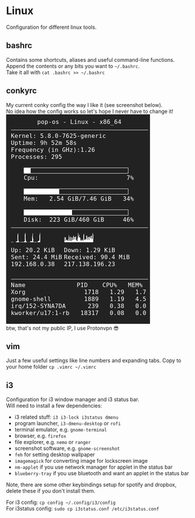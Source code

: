 # Linux

Configuration for different linux tools.

## bashrc
Contains some shortcuts, aliases and useful command-line functions.  
Append the contents or any bits you want to `~/.bashrc`.  
Take it all with `cat .bashrc >> ~/.bashrc`

## conkyrc
My current conky config the way I like it (see screenshot below).  
No idea how the config works so let's hope I never have to change it!  
![screenshot of my conky](conky_screenshot.png)  
btw, that's not my public IP, I use Protonvpn :sunglasses:

## vim
Just a few useful settings like line numbers and expanding tabs.
Copy to your home folder `cp .vimrc ~/.vimrc`

## i3
Configuration for i3 window manager and i3 status bar.  
Will need to install a few dependencies:
* i3 related stuff: `i3 i3-lock i3status dmenu`
* program launcher, `i3-dmenu-desktop` or `rofi`
* terminal emulator, e.g. `gnome-terminal`
* browser, e.g. `firefox`
* file explorer, e.g. `nemo` or `ranger`
* screenshot software, e.g. `gnome-screenshot`
* `feh` for setting desktop wallpaper
* `imagemagick` for converting image for lockscreen image
* `nm-applet` if you use network manager for applet in the status bar
* `blueberry-tray` if you use bluetooth and want an applet in the status bar

Note, there are some other keybindings setup for spotify and dropbox, delete these if you don't install them.  

For i3 config: `cp config ~/.config/i3/config`  
For i3status config: `sudo cp i3status.conf /etc/i3status.conf`